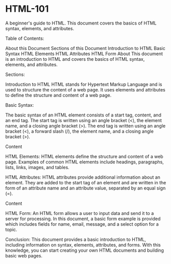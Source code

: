 # HTML-101
A beginner's guide to HTML. This document covers the basics of HTML syntax, elements, and attributes.

Table of Contents:

About this Document
Sections of this Document
Introduction to HTML
Basic Syntax
HTML Elements
HTML Attributes
HTML Form
About
This document is an introduction to HTML and covers the basics of HTML syntax, elements, and attributes.

Sections:

Introduction to HTML
HTML stands for Hypertext Markup Language and is used to structure the content of a web page. It uses elements and attributes to define the structure and content of a web page.

Basic Syntax:

The basic syntax of an HTML element consists of a start tag, content, and an end tag. The start tag is written using an angle bracket (<), the element name, and a closing angle bracket (>). The end tag is written using an angle bracket (<), a forward slash (/), the element name, and a closing angle bracket (>).

<element>Content</element>

HTML Elements:
HTML elements define the structure and content of a web page. Examples of common HTML elements include headings, paragraphs, lists, links, images, and tables.

HTML Attributes:
HTML attributes provide additional information about an element. They are added to the start tag of an element and are written in the form of an attribute name and an attribute value, separated by an equal sign (=).

<element attribute="value">Content</element>


HTML Form:
An HTML form allows a user to input data and send it to a server for processing. In this document, a basic form example is provided which includes fields for name, email, message, and a select option for a topic.

Conclusion:
This document provides a basic introduction to HTML, including information on syntax, elements, attributes, and forms. With this knowledge, you can start creating your own HTML documents and building basic web pages.
